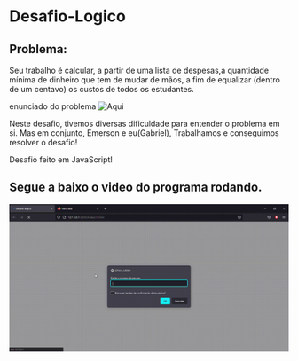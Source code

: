 # Desafio-Logico

## Problema:

Seu trabalho é calcular, a partir de uma lista de despesas,a quantidade mínima de dinheiro que tem de mudar de mãos,
a fim de equalizar (dentro de um centavo) os custos de todos os estudantes.
 
 enunciado do problema ![Aqui](https://www.beecrowd.com.br/judge/pt/problems/view/1220)
 
 Neste desafio, tivemos diversas dificuldade para entender o problema em si. Mas em conjunto, Emerson e eu(Gabriel),
 Trabalhamos e conseguimos resolver o desafio!
 
 Desafio feito em JavaScript!
 
## Segue a baixo o video do programa rodando.
![Exemplo](https://github.com/chlorinezx/Desafio-Logico/blob/main/assets/Desafio.gif)
